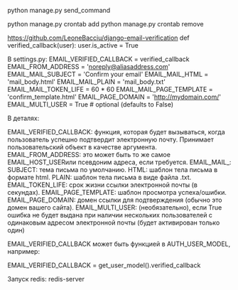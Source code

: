 python manage.py send_command

python manage.py crontab add
python manage.py crontab remove


https://github.com/LeoneBacciu/django-email-verification
def verified_callback(user):
    user.is_active = True

В settings.py:
EMAIL_VERIFIED_CALLBACK = verified_callback
EMAIL_FROM_ADDRESS = 'noreply@aliasaddress.com'
EMAIL_MAIL_SUBJECT = 'Confirm your email'
EMAIL_MAIL_HTML = 'mail_body.html'
EMAIL_MAIL_PLAIN = 'mail_body.txt'
EMAIL_MAIL_TOKEN_LIFE = 60 * 60
EMAIL_MAIL_PAGE_TEMPLATE = 'confirm_template.html'
EMAIL_PAGE_DOMAIN = 'http://mydomain.com/'
EMAIL_MULTI_USER = True  # optional (defaults to False)

В деталях:

EMAIL_VERIFIED_CALLBACK: функция, которая будет вызываться, когда пользователь успешно 
подтвердит электронную почту. Принимает пользовательский объект в качестве аргумента.
EMAIL_FROM_ADDRESS: это может быть то же самое EMAIL_HOST_USERили псевдоним адреса, если 
требуется.
EMAIL_MAIL_:
    SUBJECT: тема письма по умолчанию.
    HTML: шаблон тела письма в формате html.
    PLAIN: шаблон тела письма в виде файла .txt.
EMAIL_TOKEN_LIFE: срок жизни ссылки электронной почты (в секундах).
EMAIL_PAGE_TEMPLATE: шаблон просмотра успеха/ошибки.
EMAIL_PAGE_DOMAIN: домен ссылки для подтверждения (обычно это домен вашего сайта).
EMAIL_MULTI_USER: (необязательно), если True ошибка не будет выдана при наличии нескольких 
пользователей с одинаковым адресом электронной почты (будет активирован только один)


EMAIL_VERIFIED_CALLBACK может быть функцией в AUTH_USER_MODEL, например:

EMAIL_VERIFIED_CALLBACK = get_user_model().verified_callback

Запуск redis: redis-server
